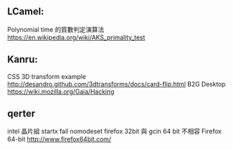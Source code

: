 ## LCamel:

Polynomial time 的質數判定演算法
<https://en.wikipedia.org/wiki/AKS_primality_test>

## Kanru:

CSS 3D transform example
<http://desandro.github.com/3dtransforms/docs/card-flip.html>
B2G Desktop
<https://wiki.mozilla.org/Gaia/Hacking>

## qerter

intel 晶片組 startx fail
nomodeset
firefox 32bit 與 gcin 64 bit 不相容
Firefox 64-bit
<http://www.firefox64bit.com/>